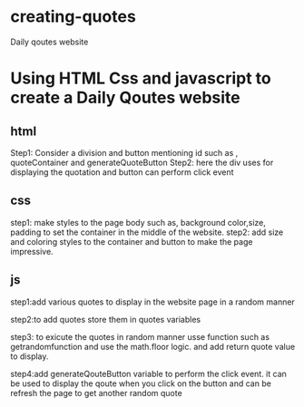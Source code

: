 # creating-quotes
 
Daily qoutes website
# Using HTML Css and javascript to create a Daily Qoutes website

## html

Step1: Consider  a division and button mentioning id such as , quoteContainer and  generateQuoteButton
Step2: here the div uses for displaying the quotation and button can perform click event
## css

step1: make styles to the page body such as, background color,size, padding to set the container in the middle of the website.
step2: add size and coloring styles to the container and button to make the page impressive.

## js
step1:add various quotes to display in the website page in a random manner

step2:to add quotes store them in quotes variables

step3: to exicute the quotes in random manner usse function such as getrandomfunction and use the math.floor  logic. and add return quote value to display.

step4:add generateQouteButton variable to perform the click event. it can be used to display the qoute when you click on the button and can be refresh the page to get another random quote
